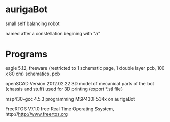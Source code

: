 aurigaBot
=========

small self balancing robot

named after a constellation begining with "a"



Programs
=======
eagle 5.12, freeware (restricted to 1 schematic page, 1 double layer pcb, 100 x 80 cm)
  schematics, pcb

openSCAD Version 2012.02.22
  3D model of mecanical parts of the bot (chassis and stuff) 
  used for 3D printing (export *.stl file)

msp430-gcc 4.5.3
  programming MSP430F534x on aurigaBot

FreeRTOS V7.1.0
  free Real Time Operating Ssystem, http://http://www.freertos.org

